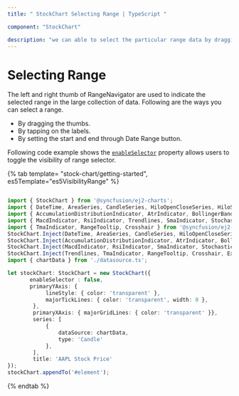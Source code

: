 ```yaml
---
title: " StockChart Selecting Range | TypeScript "

component: "StockChart"

description: "we can able to select the particular range data by dragging thumbs or by tapping on the labels or by setting the start and end value properties. "
---
```


# Selecting Range

The left and right thumb of RangeNavigator are used to indicate the selected range in the large collection of data. Following are the ways you can select a range.

* By dragging the thumbs.
* By tapping on the labels.
* By setting the start and end through Date Range button.

Following code example shows the [`enableSelector`](../api/stock-chart/stockChartModel/#enableselector) property allows users to toggle the visibility of range selector.

{% tab template= "stock-chart/getting-started", es5Template="es5VisibilityRange" %}

```typescript

import { StockChart } from '@syncfusion/ej2-charts';
import { DateTime, AreaSeries, CandleSeries, HiloOpenCloseSeries, HiloSeries, LineSeries, SplineSeries } from '@syncfusion/ej2-charts';
import { AccumulationDistributionIndicator, AtrIndicator, BollingerBands, EmaIndicator, MomentumIndicator } from '@syncfusion/ej2-charts';
import { MacdIndicator, RsiIndicator, Trendlines, SmaIndicator, StochasticIndicator, Export } from '@syncfusion/ej2-charts';
import { TmaIndicator, RangeTooltip, Crosshair } from '@syncfusion/ej2-charts';
StockChart.Inject(DateTime, AreaSeries, CandleSeries, HiloOpenCloseSeries, HiloSeries, LineSeries, SplineSeries);
StockChart.Inject(AccumulationDistributionIndicator, AtrIndicator, BollingerBands, EmaIndicator, MomentumIndicator);
StockChart.Inject(MacdIndicator, RsiIndicator, SmaIndicator, StochasticIndicator);
StockChart.Inject(Trendlines, TmaIndicator, RangeTooltip, Crosshair, Export);
import { chartData } from './datasource.ts';

let stockChart: StockChart = new StockChart({
       enableSelector : false,
       primaryYAxis: {
            lineStyle: { color: 'transparent' },
            majorTickLines: { color: 'transparent', width: 0 },
        },
        primaryXAxis: { majorGridLines: { color: 'transparent' }},
        series: [
            {
                dataSource: chartData,
                type: 'Candle'
            },
        ],
        title: 'AAPL Stock Price'
});
stockChart.appendTo('#element');
```

{% endtab %}
